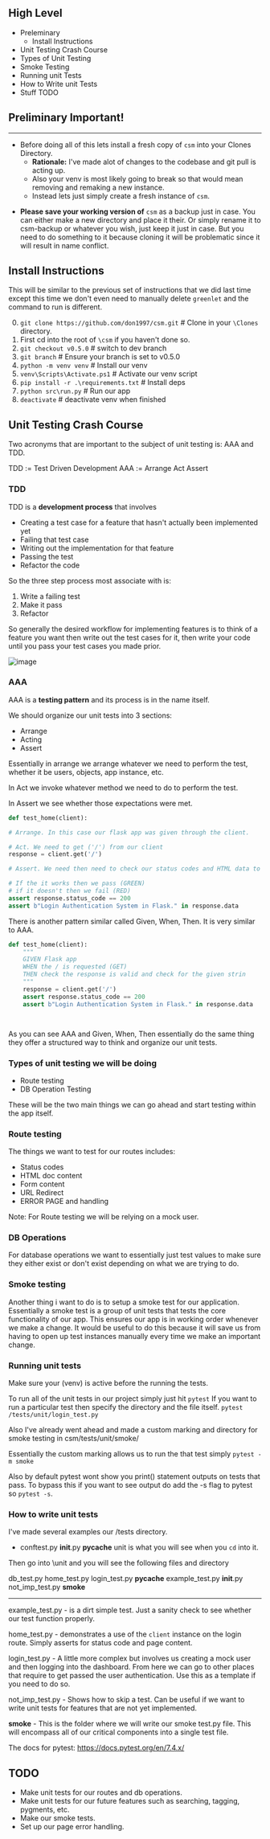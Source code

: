 ## High Level 

* Preleminary
	* Install Instructions
* Unit Testing Crash Course
* Types of Unit Testing
* Smoke Testing
* Running unit Tests
* How to Write unit Tests 
* Stuff TODO
## Preliminary Important!

---

- Before doing all of this lets install a fresh copy of `csm` into your Clones Directory.
	*  **Rationale:** I've made alot of changes to the codebase and git pull is acting up.
	* Also your venv is most likely going to break so that would mean removing and remaking a new instance.
	* Instead lets just simply create a fresh instance of `csm`.
* **Please save your working version of**  `csm`  as a backup just in case. You can either make a new directory and place it their. Or simply rename it to csm-backup or whatever you wish, just keep it just in case. But you need to do something to it because cloning it will be problematic since it will result in name conflict.

## Install Instructions

This will be similar to the previous set of instructions that we did last time except this time we don't even need to manually delete `greenlet` and the command to run is different.

0. `git clone https://github.com/don1997/csm.git` # Clone in your `\Clones` directory.
1. First cd into the root of `\csm` if you haven't done so.
2. `git checkout v0.5.0` # switch to dev branch
3. `git branch` # Ensure your branch is set to v0.5.0
4. `python -m venv venv` # Install our venv
5. `venv\Scripts\Activate.ps1` # Activate our venv script
6. `pip install -r .\requirements.txt` # Install deps
7. `python src\run.py`  # Run our app
8. `deactivate`  # deactivate venv when finished

## Unit Testing Crash Course

Two acronyms that are important to the subject of unit testing is: AAA and TDD.

TDD := Test Driven Development
AAA := Arrange Act Assert

### TDD
TDD is a **development process** that involves 
*  Creating a test case for a feature that hasn't actually been implemented yet
*  Failing that test case 
*  Writing out the implementation for that feature
* Passing the test
* Refactor the code 

So the three step process most associate with is:
1. Write a failing test
2. Make it pass
3. Refactor

So generally the desired workflow for implementing features is to think of a feature you want then write out the test cases for it, then write your code until you pass your test cases you made prior. 



![image](tdd.jpg)

### AAA

AAA is a **testing pattern** and its process is in the name itself. 

We should organize our unit tests into 3 sections:
* Arrange
* Acting 
* Assert

Essentially in arrange we arrange whatever we need to perform the test, whether it be users, objects, app instance,  etc.

In Act we invoke whatever method we need to do to perform the test.

In Assert we see whether those expectations were met.

```python
def test_home(client):

# Arrange. In this case our flask app was given through the client.

# Act. We need to get ('/') from our client
response = client.get('/')

# Assert. We need then need to check our status codes and HTML data to see if they line up with our expectation.

# If the it works then we pass (GREEN)
# if it doesn't then we fail (RED)
assert response.status_code == 200
assert b"Login Authentication System in Flask." in response.data
```


There is another pattern similar called Given, When, Then. It is very similar to AAA.
```python
def test_home(client):
    """
    GIVEN Flask app
    WHEN the / is requested (GET) 
    THEN check the response is valid and check for the given strin
    """
    response = client.get('/')
    assert response.status_code == 200
    assert b"Login Authentication System in Flask." in response.data




```

As you can see AAA and Given, When, Then essentially do the same thing they offer a structured way to think and organize our unit tests. 

### Types of unit testing we will be doing
* Route testing
* DB Operation Testing


These will be the two main things we can go ahead and start testing within the app itself.

### Route testing
The things we want to test for our routes includes:
* Status codes
* HTML doc content
* Form content
* URL Redirect
* ERROR PAGE and handling

Note: For Route testing we will be relying on a mock user.
### DB Operations
For database operations we want to essentially just test values to make sure they either exist or don't exist depending on what we are trying to do. 

### Smoke testing

Another thing i want to do is to setup a smoke test for our application. Essentially a smoke test is a group of unit tests that tests the core functionality of our app. This ensures our app is in working order whenever we make a change. It would be useful to do this because it will save us from having to open up test instances manually every time we make an important change. 
### Running unit tests 

Make sure your (venv) is active before the running the tests.

To run all of the unit tests in our project simply just hit `pytest`
If you want to run a particular test then specify the directory and the file itself. `pytest /tests/unit/login_test.py`

Also I've already went ahead and made a custom marking and directory for smoke testing in csm/tests/unit/smoke/

Essentially the custom marking allows us to run the that test simply `pytest -m smoke`

Also by default pytest wont show you print() statement outputs on tests that pass. To bypass this if you want to see output do add the -s flag to pytest so `pytest -s`.

### How to write unit tests

I've made several examples our /tests directory.
* conftest.py  __init__.py  __pycache__  unit
is what you will see when you `cd` into it.

Then go into \unit and you will see the following files and directory

db_test.py       home_test.py  login_test.py    __pycache__
example_test.py  __init__.py   not_imp_test.py  **smoke**

---

example_test.py - is a dirt simple test. Just a sanity check to see whether our test function properly.

home_test.py - demonstrates a use of the `client` instance on the login route. Simply asserts for  status code and page content. 

login_test.py - A little more complex but involves us creating a mock user and then logging into the dashboard. From here we can go to other places that require to get passed the user authentication. Use this as a template if you need to do so. 

not_imp_test.py - Shows how to skip a test. Can be useful if we want to write unit tests for features that are not yet implemented. 

**smoke** - This is the folder where we will write our smoke test.py file. This will encompass all of our critical components into a single test file. 

The docs for pytest:
https://docs.pytest.org/en/7.4.x/

## TODO
* Make unit tests for our routes and db operations.
* Make unit tests for our future features such as searching, tagging, pygments, etc.
* Make our smoke tests.
* Set up our page error handling.
